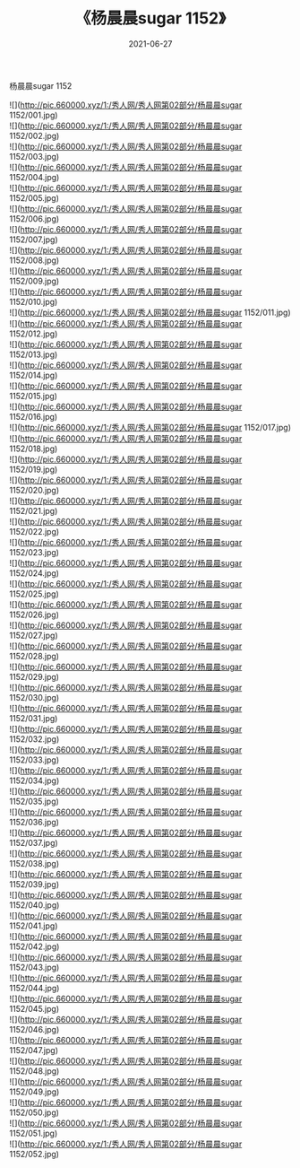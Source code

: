 ﻿---
layout: post
title:  《杨晨晨sugar 1152》
date:   2021-06-27
img: http://pic.660000.xyz/1:/秀人网/秀人网第02部分/杨晨晨sugar 1152/000.jpg
categories: [美女, 清纯, 唯美]
---

杨晨晨sugar 1152

  ![](http://pic.660000.xyz/1:/秀人网/秀人网第02部分/杨晨晨sugar 1152/001.jpg) <br> ![](http://pic.660000.xyz/1:/秀人网/秀人网第02部分/杨晨晨sugar 1152/002.jpg) <br> ![](http://pic.660000.xyz/1:/秀人网/秀人网第02部分/杨晨晨sugar 1152/003.jpg) <br> ![](http://pic.660000.xyz/1:/秀人网/秀人网第02部分/杨晨晨sugar 1152/004.jpg) <br> ![](http://pic.660000.xyz/1:/秀人网/秀人网第02部分/杨晨晨sugar 1152/005.jpg) <br> ![](http://pic.660000.xyz/1:/秀人网/秀人网第02部分/杨晨晨sugar 1152/006.jpg) <br> ![](http://pic.660000.xyz/1:/秀人网/秀人网第02部分/杨晨晨sugar 1152/007.jpg) <br> ![](http://pic.660000.xyz/1:/秀人网/秀人网第02部分/杨晨晨sugar 1152/008.jpg) <br> ![](http://pic.660000.xyz/1:/秀人网/秀人网第02部分/杨晨晨sugar 1152/009.jpg) <br> ![](http://pic.660000.xyz/1:/秀人网/秀人网第02部分/杨晨晨sugar 1152/010.jpg) <br> ![](http://pic.660000.xyz/1:/秀人网/秀人网第02部分/杨晨晨sugar 1152/011.jpg) <br> ![](http://pic.660000.xyz/1:/秀人网/秀人网第02部分/杨晨晨sugar 1152/012.jpg) <br> ![](http://pic.660000.xyz/1:/秀人网/秀人网第02部分/杨晨晨sugar 1152/013.jpg) <br> ![](http://pic.660000.xyz/1:/秀人网/秀人网第02部分/杨晨晨sugar 1152/014.jpg) <br> ![](http://pic.660000.xyz/1:/秀人网/秀人网第02部分/杨晨晨sugar 1152/015.jpg) <br> ![](http://pic.660000.xyz/1:/秀人网/秀人网第02部分/杨晨晨sugar 1152/016.jpg) <br> ![](http://pic.660000.xyz/1:/秀人网/秀人网第02部分/杨晨晨sugar 1152/017.jpg) <br> ![](http://pic.660000.xyz/1:/秀人网/秀人网第02部分/杨晨晨sugar 1152/018.jpg) <br> ![](http://pic.660000.xyz/1:/秀人网/秀人网第02部分/杨晨晨sugar 1152/019.jpg) <br> ![](http://pic.660000.xyz/1:/秀人网/秀人网第02部分/杨晨晨sugar 1152/020.jpg) <br> ![](http://pic.660000.xyz/1:/秀人网/秀人网第02部分/杨晨晨sugar 1152/021.jpg) <br> ![](http://pic.660000.xyz/1:/秀人网/秀人网第02部分/杨晨晨sugar 1152/022.jpg) <br> ![](http://pic.660000.xyz/1:/秀人网/秀人网第02部分/杨晨晨sugar 1152/023.jpg) <br> ![](http://pic.660000.xyz/1:/秀人网/秀人网第02部分/杨晨晨sugar 1152/024.jpg) <br> ![](http://pic.660000.xyz/1:/秀人网/秀人网第02部分/杨晨晨sugar 1152/025.jpg) <br> ![](http://pic.660000.xyz/1:/秀人网/秀人网第02部分/杨晨晨sugar 1152/026.jpg) <br> ![](http://pic.660000.xyz/1:/秀人网/秀人网第02部分/杨晨晨sugar 1152/027.jpg) <br> ![](http://pic.660000.xyz/1:/秀人网/秀人网第02部分/杨晨晨sugar 1152/028.jpg) <br> ![](http://pic.660000.xyz/1:/秀人网/秀人网第02部分/杨晨晨sugar 1152/029.jpg) <br> ![](http://pic.660000.xyz/1:/秀人网/秀人网第02部分/杨晨晨sugar 1152/030.jpg) <br> ![](http://pic.660000.xyz/1:/秀人网/秀人网第02部分/杨晨晨sugar 1152/031.jpg) <br> ![](http://pic.660000.xyz/1:/秀人网/秀人网第02部分/杨晨晨sugar 1152/032.jpg) <br> ![](http://pic.660000.xyz/1:/秀人网/秀人网第02部分/杨晨晨sugar 1152/033.jpg) <br> ![](http://pic.660000.xyz/1:/秀人网/秀人网第02部分/杨晨晨sugar 1152/034.jpg) <br> ![](http://pic.660000.xyz/1:/秀人网/秀人网第02部分/杨晨晨sugar 1152/035.jpg) <br> ![](http://pic.660000.xyz/1:/秀人网/秀人网第02部分/杨晨晨sugar 1152/036.jpg) <br> ![](http://pic.660000.xyz/1:/秀人网/秀人网第02部分/杨晨晨sugar 1152/037.jpg) <br> ![](http://pic.660000.xyz/1:/秀人网/秀人网第02部分/杨晨晨sugar 1152/038.jpg) <br> ![](http://pic.660000.xyz/1:/秀人网/秀人网第02部分/杨晨晨sugar 1152/039.jpg) <br> ![](http://pic.660000.xyz/1:/秀人网/秀人网第02部分/杨晨晨sugar 1152/040.jpg) <br> ![](http://pic.660000.xyz/1:/秀人网/秀人网第02部分/杨晨晨sugar 1152/041.jpg) <br> ![](http://pic.660000.xyz/1:/秀人网/秀人网第02部分/杨晨晨sugar 1152/042.jpg) <br> ![](http://pic.660000.xyz/1:/秀人网/秀人网第02部分/杨晨晨sugar 1152/043.jpg) <br> ![](http://pic.660000.xyz/1:/秀人网/秀人网第02部分/杨晨晨sugar 1152/044.jpg) <br> ![](http://pic.660000.xyz/1:/秀人网/秀人网第02部分/杨晨晨sugar 1152/045.jpg) <br> ![](http://pic.660000.xyz/1:/秀人网/秀人网第02部分/杨晨晨sugar 1152/046.jpg) <br> ![](http://pic.660000.xyz/1:/秀人网/秀人网第02部分/杨晨晨sugar 1152/047.jpg) <br> ![](http://pic.660000.xyz/1:/秀人网/秀人网第02部分/杨晨晨sugar 1152/048.jpg) <br> ![](http://pic.660000.xyz/1:/秀人网/秀人网第02部分/杨晨晨sugar 1152/049.jpg) <br> ![](http://pic.660000.xyz/1:/秀人网/秀人网第02部分/杨晨晨sugar 1152/050.jpg) <br> ![](http://pic.660000.xyz/1:/秀人网/秀人网第02部分/杨晨晨sugar 1152/051.jpg) <br> ![](http://pic.660000.xyz/1:/秀人网/秀人网第02部分/杨晨晨sugar 1152/052.jpg) <br>